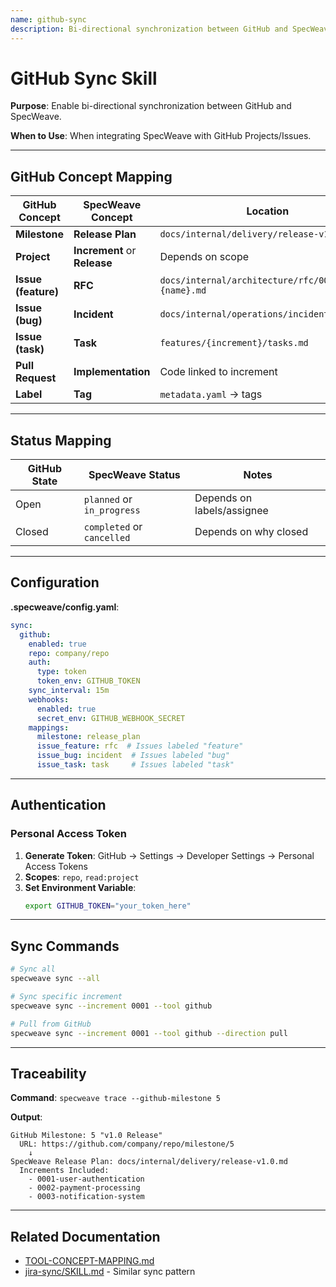 ```yaml
---
name: github-sync
description: Bi-directional synchronization between GitHub and SpecWeave. Maps GitHub Milestones to Release Plans, Issues to RFCs/Tasks. Maintains sync status. Activates for GitHub, sync GitHub, map GitHub to SpecWeave, GitHub issues.
---
```


# GitHub Sync Skill

**Purpose**: Enable bi-directional synchronization between GitHub and SpecWeave.

**When to Use**: When integrating SpecWeave with GitHub Projects/Issues.

---

## GitHub Concept Mapping

| GitHub Concept | SpecWeave Concept | Location |
|----------------|-------------------|----------|
| **Milestone** | **Release Plan** | `docs/internal/delivery/release-v1.0.md` |
| **Project** | **Increment** or **Release** | Depends on scope |
| **Issue (feature)** | **RFC** | `docs/internal/architecture/rfc/0001-{name}.md` |
| **Issue (bug)** | **Incident** | `docs/internal/operations/incidents/{id}.md` |
| **Issue (task)** | **Task** | `features/{increment}/tasks.md` |
| **Pull Request** | **Implementation** | Code linked to increment |
| **Label** | **Tag** | `metadata.yaml` → tags |

---

## Status Mapping

| GitHub State | SpecWeave Status | Notes |
|--------------|------------------|-------|
| Open | `planned` or `in_progress` | Depends on labels/assignee |
| Closed | `completed` or `cancelled` | Depends on why closed |

---

## Configuration

**.specweave/config.yaml**:
```yaml
sync:
  github:
    enabled: true
    repo: company/repo
    auth:
      type: token
      token_env: GITHUB_TOKEN
    sync_interval: 15m
    webhooks:
      enabled: true
      secret_env: GITHUB_WEBHOOK_SECRET
    mappings:
      milestone: release_plan
      issue_feature: rfc  # Issues labeled "feature"
      issue_bug: incident  # Issues labeled "bug"
      issue_task: task     # Issues labeled "task"
```

---

## Authentication

### Personal Access Token

1. **Generate Token**: GitHub → Settings → Developer Settings → Personal Access Tokens
2. **Scopes**: `repo`, `read:project`
3. **Set Environment Variable**:
   ```bash
   export GITHUB_TOKEN="your_token_here"
   ```

---

## Sync Commands

```bash
# Sync all
specweave sync --all

# Sync specific increment
specweave sync --increment 0001 --tool github

# Pull from GitHub
specweave sync --increment 0001 --tool github --direction pull
```

---

## Traceability

**Command**: `specweave trace --github-milestone 5`

**Output**:
```
GitHub Milestone: 5 "v1.0 Release"
  URL: https://github.com/company/repo/milestone/5
    ↓
SpecWeave Release Plan: docs/internal/delivery/release-v1.0.md
  Increments Included:
    - 0001-user-authentication
    - 0002-payment-processing
    - 0003-notification-system
```

---

## Related Documentation

- [TOOL-CONCEPT-MAPPING.md](../../../docs/TOOL-CONCEPT-MAPPING.md)
- [jira-sync/SKILL.md](../jira-sync/SKILL.md) - Similar sync pattern
